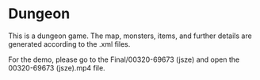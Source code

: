 # Dungeon

This is a dungeon game. 
The map, monsters, items, and further details are generated according to the .xml files.

For the demo, please go to the Final/00320-69673 (jsze) and open the 00320-69673 (jsze).mp4 file. 
